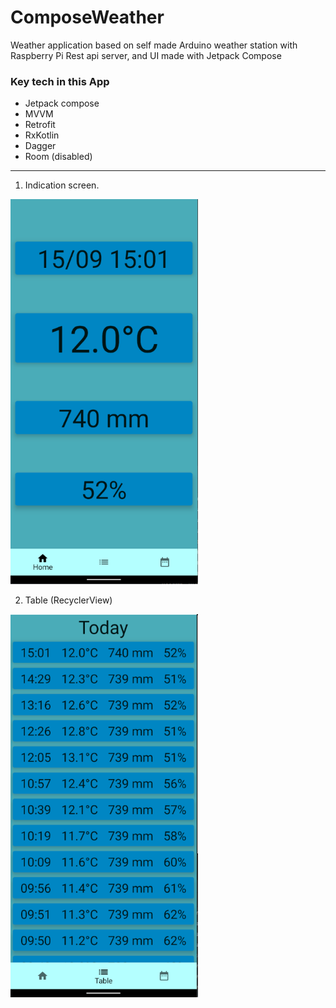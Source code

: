 # ComposeWeather

Weather application based on self made Arduino weather station with Raspberry Pi Rest api server, and UI made with Jetpack Compose

### Key tech in this App 
+ Jetpack compose
+ MVVM
+ Retrofit
+ RxKotlin
+ Dagger
+ Room (disabled)


---
1. Indication screen.

<img src="Screenshots/home.png" width="300">

2. Table (RecyclerView)

<img src="Screenshots/table.png" width="300">

